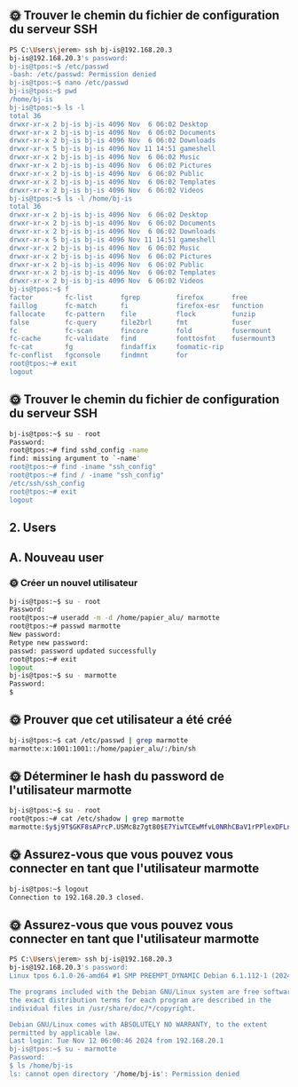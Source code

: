 ## 🌞 Trouver le chemin du fichier de configuration du serveur SSH
```bash
PS C:\Users\jerem> ssh bj-is@192.168.20.3
bj-is@192.168.20.3's password:
bj-is@tpos:~$ /etc/passwd
-bash: /etc/passwd: Permission denied
bj-is@tpos:~$ nano /etc/passwd
bj-is@tpos:~$ pwd
/home/bj-is
bj-is@tpos:~$ ls -l
total 36
drwxr-xr-x 2 bj-is bj-is 4096 Nov  6 06:02 Desktop
drwxr-xr-x 2 bj-is bj-is 4096 Nov  6 06:02 Documents
drwxr-xr-x 2 bj-is bj-is 4096 Nov  6 06:02 Downloads
drwxr-xr-x 5 bj-is bj-is 4096 Nov 11 14:51 gameshell
drwxr-xr-x 2 bj-is bj-is 4096 Nov  6 06:02 Music
drwxr-xr-x 2 bj-is bj-is 4096 Nov  6 06:02 Pictures
drwxr-xr-x 2 bj-is bj-is 4096 Nov  6 06:02 Public
drwxr-xr-x 2 bj-is bj-is 4096 Nov  6 06:02 Templates
drwxr-xr-x 2 bj-is bj-is 4096 Nov  6 06:02 Videos
bj-is@tpos:~$ ls -l /home/bj-is
total 36
drwxr-xr-x 2 bj-is bj-is 4096 Nov  6 06:02 Desktop
drwxr-xr-x 2 bj-is bj-is 4096 Nov  6 06:02 Documents
drwxr-xr-x 2 bj-is bj-is 4096 Nov  6 06:02 Downloads
drwxr-xr-x 5 bj-is bj-is 4096 Nov 11 14:51 gameshell
drwxr-xr-x 2 bj-is bj-is 4096 Nov  6 06:02 Music
drwxr-xr-x 2 bj-is bj-is 4096 Nov  6 06:02 Pictures
drwxr-xr-x 2 bj-is bj-is 4096 Nov  6 06:02 Public
drwxr-xr-x 2 bj-is bj-is 4096 Nov  6 06:02 Templates
drwxr-xr-x 2 bj-is bj-is 4096 Nov  6 06:02 Videos
bj-is@tpos:~$ f
factor        fc-list       fgrep         firefox       free
faillog       fc-match      fi            firefox-esr   function
fallocate     fc-pattern    file          flock         funzip
false         fc-query      file2brl      fmt           fuser
fc            fc-scan       fincore       fold          fusermount
fc-cache      fc-validate   find          fonttosfnt    fusermount3
fc-cat        fg            findaffix     foomatic-rip
fc-conflist   fgconsole     findmnt       for
root@tpos:~# exit
logout
```

## 🌞 Trouver le chemin du fichier de configuration du serveur SSH
```bash
bj-is@tpos:~$ su - root
Password:
root@tpos:~# find sshd_config -name
find: missing argument to `-name'
root@tpos:~# find -iname "ssh_config"
root@tpos:~# find / -iname "ssh_config"
/etc/ssh/ssh_config
root@tpos:~# exit
logout
```

## 2. Users
## A. Nouveau user
### 🌞 Créer un nouvel utilisateur
```bash
bj-is@tpos:~$ su - root
Password:
root@tpos:~# useradd -m -d /home/papier_alu/ marmotte
root@tpos:~# passwd marmotte
New password:
Retype new password:
passwd: password updated successfully
root@tpos:~# exit
logout
bj-is@tpos:~$ su - marmotte
Password:
$
```

## 🌞 Prouver que cet utilisateur a été créé
```bash
bj-is@tpos:~$ cat /etc/passwd | grep marmotte
marmotte:x:1001:1001::/home/papier_alu/:/bin/sh
```

## 🌞 Déterminer le hash du password de l'utilisateur marmotte
```bash
bj-is@tpos:~$ su - root
root@tpos:~# cat /etc/shadow | grep marmotte
marmotte:$y$j9T$GKF8sAPrcP.USMc8z7gt80$E7YiwTCEwMfvL0NRhCBaV1rPPlexDFLnuep9rFKCbAC:20039:0:99999:7:::
```

## 🌞 Assurez-vous que vous pouvez vous connecter en tant que l'utilisateur marmotte
```bash
bj-is@tpos:~$ logout
Connection to 192.168.20.3 closed.
```
## 🌞 Assurez-vous que vous pouvez vous connecter en tant que l'utilisateur marmotte
```bash
PS C:\Users\jerem> ssh bj-is@192.168.20.3
bj-is@192.168.20.3's password:
Linux tpos 6.1.0-26-amd64 #1 SMP PREEMPT_DYNAMIC Debian 6.1.112-1 (2024-09-30) x86_64

The programs included with the Debian GNU/Linux system are free software;
the exact distribution terms for each program are described in the
individual files in /usr/share/doc/*/copyright.

Debian GNU/Linux comes with ABSOLUTELY NO WARRANTY, to the extent
permitted by applicable law.
Last login: Tue Nov 12 06:00:46 2024 from 192.168.20.1
bj-is@tpos:~$ su - marmotte
Password:
$ ls /home/bj-is
ls: cannot open directory '/home/bj-is': Permission denied
```
